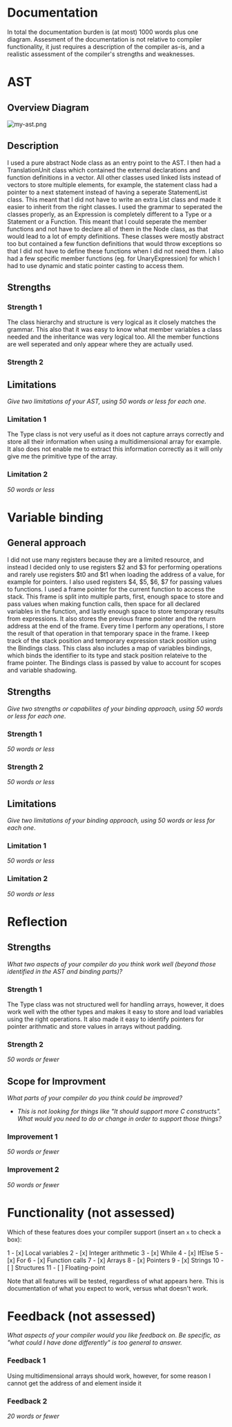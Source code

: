Documentation
=============

In total the documentation burden is (at most) 1000 words
plus one diagram. Assesment of the documentation is not relative
to compiler functionality, it just requires a description
of the compiler as-is, and a realistic assessment of the
compiler's strengths and weaknesses.


AST
===

Overview Diagram
----------------

![my-ast.png](my-ast.png)


Description
-----------

I used a pure abstract Node class as an entry point to the AST.
I then had a TranslationUnit class which contained the external declarations and function
definitions in a vector. All other classes used linked lists instead of vectors to store
multiple elements, for example, the statement class had a pointer to a next statement instead
of having a seperate StatementList class. This meant that I did not have to write an extra List
class and made it easier to inherit from the right classes. I used the grammar to seperated the
classes properly, as an Expression is completely different to a Type or a Statement or a Function.
This meant that I could seperate the member functions and not have to declare all of them in the
Node class, as that would lead to a lot of empty definitions. These classes were mostly abstract too
but contained a few function definitions that would throw exceptions so that I did not have to
define these functions when I did not need them. I also had a few specific member functions
(eg. for UnaryExpression) for which I had to use dynamic and static pointer casting to access
them.


Strengths
---------

### Strength 1

The class hierarchy and structure is very logical as it closely matches the grammar.
This also that it was easy to know what member variables a class needed and the
inheritance was very logical too. All the member functions are well seperated
and only appear where they are actually used.

### Strength 2



Limitations
-----------

_Give two limitations of your AST, using 50 words or less for each one_.

### Limitation 1

The Type class is not very useful as it does not capture arrays correctly and store
all their information when using a multidimensional array for example. It also does not
enable me to extract this information correctly as it will only give me the primitive type of
the array.

### Limitation 2

_50 words or less_


Variable binding
================

General approach
----------------

I did not use many registers because they are a limited resource, and instead I decided
only to use registers $2 and $3 for performing operations and rarely use registers $t0 and $t1
when loading the address of a value, for example for pointers. I also used registers $4, $5, $6, $7
for passing values to functions. I used a frame pointer for the current function to access the
stack. This frame is split into multiple parts, first, enough space to store and pass values
when making function calls, then space for all declared variables in the function, and lastly enough
space to store temporary results from expressions. It also stores the previous frame pointer and the
return address at the end of the frame. Every time I perform any operations, I store
the result of that operation in that temporary space in the frame. I keep track of the stack
position and temporary expression stack position using the Bindings class. This class also includes
a map of variables bindings, which binds the identifier to its type and stack position
relateive to the frame pointer. The Bindings class is passed by value to account for scopes and
variable shadowing. 

Strengths
---------

_Give two strengths or capabilites of your binding approach, using 50 words or less for each one_.

### Strength 1

_50 words or less_

### Strength 2

_50 words or less_

Limitations
-----------

_Give two limitations of your binding approach, using 50 words or less for each one_.

### Limitation 1

_50 words or less_

### Limitation 2

_50 words or less_


Reflection
==========

Strengths
---------

_What two aspects of your compiler do you think work well (beyond
those identified in the AST and binding parts)?_

### Strength 1

The Type class was not structured well for handling arrays, however, it does work well
with the other types and makes it easy to store and load variables using the
right operations. It also made it easy to identify pointers for pointer arithmatic and store
values in arrays without padding.

### Strength 2

_50 words or fewer_

Scope for Improvment
---------------------

_What parts of your compiler do you think could be improved?_

- _This is not looking for things like "It should support more C constructs". What
  would you need to do or change in order to support those things?_

### Improvement 1

_50 words or fewer_

### Improvement 2

_50 words or fewer_


Functionality (not assessed)
============================

Which of these features does your compiler support (insert
an `x` to check a box):

1 - [x] Local variables
2 - [x] Integer arithmetic
3 - [x] While
4 - [x] IfElse
5 - [x] For
6 - [x] Function calls
7 - [x] Arrays
8 - [x] Pointers
9 - [x] Strings
10 - [ ] Structures
11 - [ ] Floating-point

Note that all features will be tested, regardless of what
appears here. This is documentation of what you expect to work,
versus what doesn't work.


Feedback (not assessed)
=======================

_What aspects of your compiler would you like feedback on.
Be specific, as "what could I have done differently" is
too general to answer._

### Feedback 1

Using multidimensional arrays should work, however, for some reason I cannot get the address of
and element inside it

### Feedback 2

_20 words or fewer_


